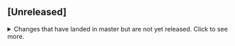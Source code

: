 ## [Unreleased]
<details>
  <summary>
    Changes that have landed in master but are not yet released.
    Click to see more.
  </summary>

  ### Fixed
  
  * Grid
    * [Fixed `disabled` attribute processing in grid buttons](https://github.com/softindex/uikernel/pull/229)
    * [Fixed grid behavior after pressing ESC or ENTER](https://github.com/softindex/uikernel/pull/231)
    * [Removed selected prop mutation which cause bugs](https://github.com/softindex/uikernel/pull/233)
    * [Fixed update of grid after data changes](https://github.com/softindex/uikernel/pull/235)
    * [Fixed update of grid after select/unselect](https://github.com/softindex/uikernel/pull/235)
    * [Fixed adding statuses (addRecordStatus)](https://github.com/softindex/uikernel/pull/235)
  
  * SuggestBox Editor
    * [Fixed text overlapping on button](https://github.com/softindex/uikernel/pull/228)
    
  * Validators
    * [Handle case when invalid date value was passed to validator](https://github.com/softindex/uikernel/pull/238)
</details>
